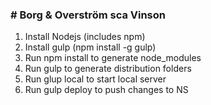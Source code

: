 <h3># Borg & Overström sca Vinson</h3>
<ol>
<li>Install Nodejs (includes npm)</li>
<li>Install gulp (npm install -g gulp)</li>
<li>Run npm install to generate node_modules</li>
<li>Run gulp to generate distribution folders</li>
<li>Run glup local to start local server</li>
<li>Run gulp deploy to push changes to NS</li>
</ol>
